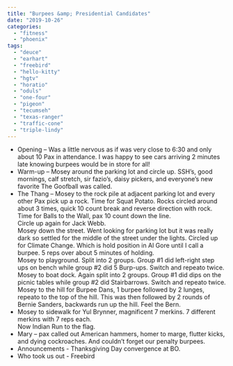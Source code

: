 ```yaml
---
title: "Burpees &amp; Presidential Candidates"
date: "2019-10-26"
categories: 
  - "fitness"
  - "phoenix"
tags: 
  - "deuce"
  - "earhart"
  - "freebird"
  - "hello-kitty"
  - "hgtv"
  - "horatio"
  - "oduls"
  - "one-four"
  - "pigeon"
  - "tecumseh"
  - "texas-ranger"
  - "traffic-cone"
  - "triple-lindy"
---
```


- Opening – Was a little nervous as if was very close to 6:30 and only about 10 Pax in attendance. I was happy to see cars arriving 2 minutes late knowing burpees would be in store for all!
- Warm-up – Mosey around the parking lot and circle up. SSH’s, good mornings, calf stretch, sir fazio’s, daisy pickers, and everyone’s new favorite The Goofball was called.
- The Thang – Mosey to the rock pile at adjacent parking lot and every other Pax pick up a rock. Time for Squat Potato. Rocks circled around about 3 times, quick 10 count break and reverse direction with rock.  
    Time for Balls to the Wall, pax 10 count down the line.  
    Circle up again for Jack Webb.  
    Mosey down the street. Went looking for parking lot but it was really dark so settled for the middle of the street under the lights. Circled up for Climate Change. Which is hold position in Al Gore until I call a burpee. 5 reps over about 5 minutes of holding.  
    Mosey to playground. Split into 2 groups. Group #1 did left-right step ups on bench while group #2 did 5 Burp-ups. Switch and repeato twice.  
    Mosey to boat dock. Again split into 2 groups. Group #1 did dips on the picnic tables while group #2 did Stairbarrows. Switch and repeato twice.  
    Mosey to the hill for Burpee Dans, 1 burpee followed by 2 lunges, repeato to the top of the hill. This was then followed by 2 rounds of Bernie Sanders, backwards run up the hill. Feel the Bern.
- Mosey to sidewalk for Yul Brynner, magnificent 7 merkins. 7 different merkins with 7 reps each.  
    Now Indian Run to the flag.
- Mary – pax called out American hammers, homer to marge, flutter kicks, and dying cockroaches. And couldn’t forget our penalty burpees.
- Announcements - Thanksgiving Day convergence at BO.
- Who took us out - Freebird
